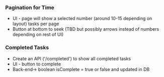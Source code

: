 ### Pagination for Time
* UI - page will show a selected number (around 10-15 depending on layout) tasks per page
* Button at bottom to seek (TBD but possibly arrows instead of numbers depending on rest of UI) 

### Completed Tasks
* Create an API ('/completed') to show all completed tasks
* UI - button to complete
* Back-end-> boolean isComplete = true or false and updated in DB